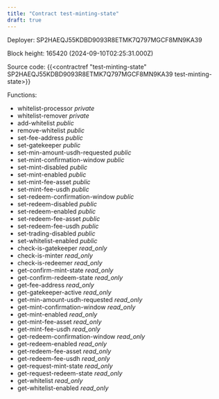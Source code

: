 ```yaml
---
title: "Contract test-minting-state"
draft: true
---
```

Deployer: SP2HAEQJ55KDBD9093R8ETMK7Q797MGCF8MN9KA39


 



Block height: 165420 (2024-09-10T02:25:31.000Z)

Source code: {{<contractref "test-minting-state" SP2HAEQJ55KDBD9093R8ETMK7Q797MGCF8MN9KA39 test-minting-state>}}

Functions:

* whitelist-processor _private_
* whitelist-remover _private_
* add-whitelist _public_
* remove-whitelist _public_
* set-fee-address _public_
* set-gatekeeper _public_
* set-min-amount-usdh-requested _public_
* set-mint-confirmation-window _public_
* set-mint-disabled _public_
* set-mint-enabled _public_
* set-mint-fee-asset _public_
* set-mint-fee-usdh _public_
* set-redeem-confirmation-window _public_
* set-redeem-disabled _public_
* set-redeem-enabled _public_
* set-redeem-fee-asset _public_
* set-redeem-fee-usdh _public_
* set-trading-disabled _public_
* set-whitelist-enabled _public_
* check-is-gatekeeper _read_only_
* check-is-minter _read_only_
* check-is-redeemer _read_only_
* get-confirm-mint-state _read_only_
* get-confirm-redeem-state _read_only_
* get-fee-address _read_only_
* get-gatekeeper-active _read_only_
* get-min-amount-usdh-requested _read_only_
* get-mint-confirmation-window _read_only_
* get-mint-enabled _read_only_
* get-mint-fee-asset _read_only_
* get-mint-fee-usdh _read_only_
* get-redeem-confirmation-window _read_only_
* get-redeem-enabled _read_only_
* get-redeem-fee-asset _read_only_
* get-redeem-fee-usdh _read_only_
* get-request-mint-state _read_only_
* get-request-redeem-state _read_only_
* get-whitelist _read_only_
* get-whitelist-enabled _read_only_
